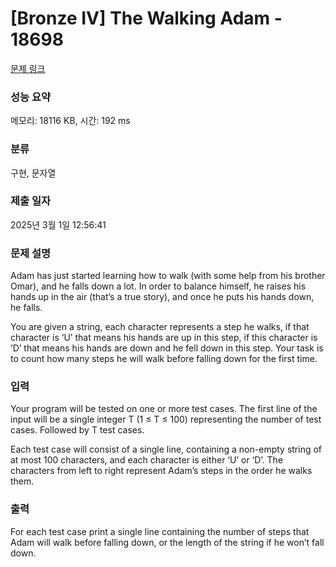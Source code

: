 # [Bronze IV] The Walking Adam - 18698 

[문제 링크](https://www.acmicpc.net/problem/18698) 

### 성능 요약

메모리: 18116 KB, 시간: 192 ms

### 분류

구현, 문자열

### 제출 일자

2025년 3월 1일 12:56:41

### 문제 설명

<p>Adam has just started learning how to walk (with some help from his brother Omar), and he falls down a lot. In order to balance himself, he raises his hands up in the air (that’s a true story), and once he puts his hands down, he falls.</p>

<p>You are given a string, each character represents a step he walks, if that character is ‘U’ that means his hands are up in this step, if this character is ‘D’ that means his hands are down and he fell down in this step. Your task is to count how many steps he will walk before falling down for the first time.</p>

### 입력 

 <p>Your program will be tested on one or more test cases. The first line of the input will be a single integer T (1 ≤ T ≤ 100) representing the number of test cases. Followed by T test cases.</p>

<p>Each test case will consist of a single line, containing a non-empty string of at most 100 characters, and each character is either ‘U’ or ‘D’. The characters from left to right represent Adam’s steps in the order he walks them.</p>

### 출력 

 <p>For each test case print a single line containing the number of steps that Adam will walk before falling down, or the length of the string if he won’t fall down.</p>

